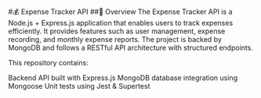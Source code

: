 #💰 Expense Tracker API
  ##📌 Overview
The Expense Tracker API is a Node.js + Express.js application that enables users to track expenses efficiently.
It provides features such as user management, expense recording, and monthly expense reports.
The project is backed by MongoDB and follows a RESTful API architecture with structured endpoints.

This repository contains:

Backend API built with Express.js
MongoDB database integration using Mongoose
Unit tests using Jest & Supertest
